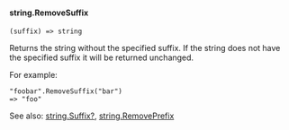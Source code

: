 #### string.RemoveSuffix

``` suneido
(suffix) => string
```

Returns the string without the specified suffix. If the string does not have the specified suffix it will be returned unchanged.

For example:

``` suneido
"foobar".RemoveSuffix("bar")
=> "foo"
```

See also: [string.Suffix?](<string.Suffix?.md>), [string.RemovePrefix](<string.RemovePrefix.md>)